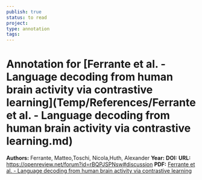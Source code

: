 ```yaml
---
publish: true
status: to read
project:
type: annotation
tags:
---
```

# Annotation for [Ferrante et al.  - Language decoding from human brain activity via contrastive learning](Temp/References/Ferrante et al.  - Language decoding from human brain activity via contrastive learning.md)

**Authors:** Ferrante, Matteo,Toschi, Nicola,Huth, Alexander
**Year:** 
**DOI:** 
**URL:** https://openreview.net/forum?id=rBQPJSPNsw#discussion
**PDF:** [Ferrante et al.  - Language decoding from human brain activity via contrastive learning](Papers/PDFs/Ferrante%20et%20al.%20%20-%20Language%20decoding%20from%20human%20brain%20activity%20via%20contrastive%20learning.pdf)

